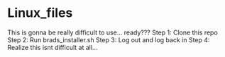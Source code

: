 # Linux_files
This is gonna be really difficult to use... ready???
Step 1: Clone this repo
Step 2: Run brads_installer.sh
Step 3: Log out and log back in
Step 4: Realize this isnt difficult at all...
